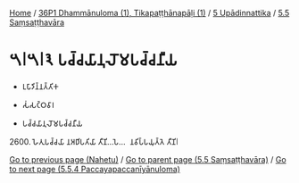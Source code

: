 
[Home](/) / [36P1 Dhammānuloma (1), Tikapaṭṭhānapāḷi (1)](../...md) / [5 Upādinnattika](...md) / [5.5 Saṃsaṭṭhavāra](../36P1/5/5.5.md)

# 𑁫𑁇𑁫𑁇𑁩 𑀧𑀘𑁆𑀘𑀬𑀸𑀦𑀼𑀮𑁄𑀫𑀧𑀘𑁆𑀘𑀦𑀻𑀬

* 𑀉𑀧𑀸𑀤𑀺𑀦𑁆𑀦𑀢𑁆𑀢𑀺𑀓

* 𑀲𑀁𑀲𑀝𑁆𑀞𑀯𑀸𑀭

* 𑀧𑀘𑁆𑀘𑀬𑀸𑀦𑀼𑀮𑁄𑀫𑀧𑀘𑁆𑀘𑀦𑀻𑀬

2600\. 𑀳𑁂𑀢𑀼𑀧𑀘𑁆𑀘𑀬𑀸 𑀦𑀅𑀥𑀺𑀧𑀢𑀺𑀬𑀸 𑀢𑀻𑀡𑀺…𑀧𑁂…  𑀦𑀯𑀺𑀧𑁆𑀧𑀬𑀼𑀢𑁆𑀢𑁂 𑀢𑀻𑀡𑀺𑁇

[Go to previous page (Nahetu)](5.5.2/Nahetu.md) / [Go to parent page (5.5 Saṃsaṭṭhavāra)](../36P1/5/5.5.md) / [Go to next page (5.5.4 Paccayapaccanīyānuloma)](5.5.4.md)


